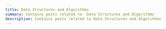 ```yaml
---
title: Data Structures and Algorithms
summary: Contains posts related to `Data Structures and Algorithms`
description: Contains posts related to Data Structures and Algorithms
---
```

